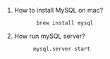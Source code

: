 1. How to install MySQL on mac?
      
              brew install mysql
2. How run mySQL server?

             mysql.server start
